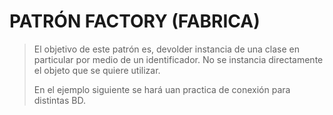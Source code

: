 # PATRÓN FACTORY (FABRICA)

> El objetivo de este patrón es, devolder instancia de una clase en particular por medio de un identificador. 
> No se instancia directamente el objeto que se quiere utilizar.
> 
> En el ejemplo siguiente se hará uan practica de conexión para distintas BD.